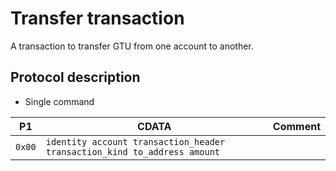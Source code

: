 # Transfer transaction

A transaction to transfer GTU from one account to another.

## Protocol description

* Single command

| P1 | CDATA | Comment |
|--------|-------------|----|
| `0x00` | `identity account transaction_header transaction_kind to_address amount` | |